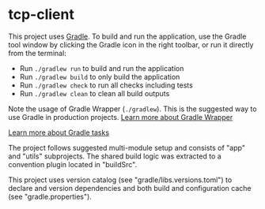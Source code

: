 # tcp-client

This project uses [Gradle](https://gradle.org/).
To build and run the application, use the Gradle tool window by clicking the Gradle icon in the right toolbar,
or run it directly from the terminal:

* Run `./gradlew run` to build and run the application
* Run `./gradlew build` to only build the application
* Run `./gradlew check` to run all checks including tests
* Run `./gradlew clean` to clean all build outputs

Note the usage of Gradle Wrapper (`./gradlew`). This is the suggested way to use Gradle in production
projects. [Learn more about Gradle Wrapper](https://docs.gradle.org/current/userguide/gradle_wrapper.html)

[Learn more about Gradle tasks](https://docs.gradle.org/current/userguide/command_line_interface.html#common_tasks)

The project follows suggested multi-module setup and consists of "app" and "utils" subprojects.
The shared build logic was extracted to a convention plugin located in "buildSrc".

This project uses version catalog (see "gradle/libs.versions.toml") to declare and version dependencies
and both build and configuration cache (see "gradle.properties").
